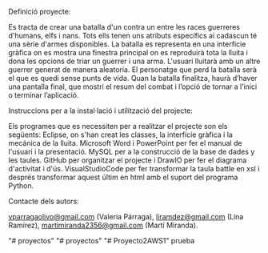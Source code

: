 Definició proyecte:

Es tracta de crear una batalla d'un contra un entre les races guerreres d'humans, elfs i nans. Tots ells tenen uns atributs específics ai cadascun té una sèrie d'armes disponibles. La batalla es representa en una interficie gràfica on es mostra una finestra principal on es reproduirà tota la lluita i dona les opcions de triar un guerrer i una arma. L'usuari lluitarà amb un altre guerrer generat de manera aleatoria. El personatge que perd la batalla serà el que es quedi sense punts de vida. Quan la batalla finalitza, haurà d’haver una pantalla final, que mostri el resum del combat i l’opció de tornar a l’inici o terminar l’aplicació.

Instruccions per a la instal·lació i utilització del projecte: 

Els programes que es necessiten per a realitzar el projecte son els següents:
Eclipse, on s'han creat les classes, la interficie gràfica i la mecánica de la lluita. Microsoft Word i PowerPoint per fer el manual de l'usuari i la presentació. MySQL per a la construcció de la base de dades y les taules. GitHub per organitzar el projecte i DrawIO per fer el diagrama d'activitat i d'ús. VisualStudioCode per fer transformar la taula battle en xsl i després transformar aquest últim en html amb el suport del programa Python.

Contacte dels autors: 

vparragaolivo@gmail.com (Valeria Párraga), liramdez@gmail.com (Lina Ramírez), martimiranda2356@gmail.com (Martí Miranda).

"# proyectos" 
"# proyectos" 
"# Proyecto2AWS1" 
prueba
